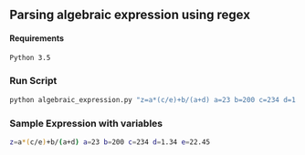 Parsing algebraic expression using regex
---

#### Requirements
```sh
Python 3.5
```

### Run Script
```sh
python algebraic_expression.py "z=a*(c/e)+b/(a+d) a=23 b=200 c=234 d=1.34 e=22.45"
```

### Sample Expression with variables
```sh
z=a*(c/e)+b/(a+d) a=23 b=200 c=234 d=1.34 e=22.45
```